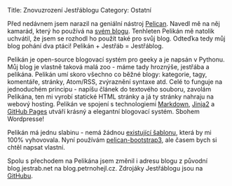 Title: Znovuzrození Jestřáblogu
Category: Ostatní

Před nedávnem jsem narazil na geniální nástroj [Pelican](http://getpelican.com). Navedl mě na něj kamarád, který ho používá na [svém blogu](http://honzajavorek.cz/blog/). Tenhleten Pelikán mě natolik uchvátil, že jsem se rozhodl ho použít také pro svůj blog. Odteďka tedy můj blog pohání dva ptáci! Pelikán + Jestřáb = Jestřáblog.

Pelikán je open-source blogovací systém pro geeky a je napsán v Pythonu. Můj blog je vlastně taková malá zoo - máme tady hroznýše, jestřába a pelikána. Pelikán umí skoro všechno co běžné blogy: kategorie, tagy, komentáře, stránky, Atom/RSS, zvýraznění syntaxe atd. Celé to funguje na jednoduchém principu - napíšu článek do textového souboru, zavolám Pelikána, ten mi vyrobí statické HTML stránky a já ty stránky nahraju na webový hosting. Pelikán ve spojení s technologiemi [Markdown](http://daringfireball.net/projects/markdown/), [Jinja2](http://jinja.pocoo.org/) a [GitHub Pages](http://pages.github.com/) utváří krásný a elegantní blogovací systém. Sbohem Wordpresse!

Pelikán má jednu slabinu - nemá žádnou [existující šablonu](https://github.com/getpelican/pelican-themes), která by mi 100% vyhovovala. Nyní používám [pelican-bootstrap3](https://github.com/DandyDev/pelican-bootstrap3), ale časem bych si chtěl napsat vlastní.

Spolu s přechodem na Pelikána jsem změnil i adresu blogu z původní blog.jestrab.net na blog.petrnohejl.cz. Zdrojáky Jestřáblogu jsou na [GitHubu](https://github.com/petrnohejl/Blog).
